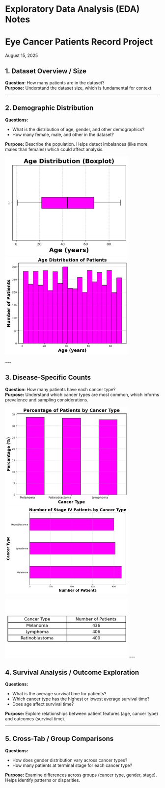 # Exploratory Data Analysis (EDA) Notes 
# Eye Cancer Patients Record Project
August 15, 2025

## 1. Dataset Overview / Size
**Question:** How many patients are in the dataset?  
**Purpose:** Understand the dataset size, which is fundamental for context.

---

## 2. Demographic Distribution
**Questions:**  
- What is the distribution of age, gender, and other demographics?  
- How many female, male, and other in the dataset?  

**Purpose:** Describe the population. Helps detect imbalances (like more males than females) which could affect analysis.

<p float="left">
<img src="age_distribution_patients.png" width="400"/>
<img src="age_distribution_patients_part2.png" width="400"/>
</p>
---

## 3. Disease-Specific Counts
**Question:** How many patients have each cancer type?  
**Purpose:** Understand which cancer types are most common, which informs prevalence and sampling considerations.

<p float="left">
<img src="cancer_type_percent.png" width="400"/>
<img src="number_stage_by_cancer_type.png" width="400"/>
</p>

<img src="Cancer_Type_by_Stage_IV_table.png" width="400">
---

## 4. Survival Analysis / Outcome Exploration
**Questions:**  
- What is the average survival time for patients?  
- Which cancer type has the highest or lowest average survival time?  
- Does age affect survival time?  

**Purpose:** Explore relationships between patient features (age, cancer type) and outcomes (survival time).

---

## 5. Cross-Tab / Group Comparisons
**Questions:**  
- How does gender distribution vary across cancer types?  
- How many patients at terminal stage for each cancer type?  

**Purpose:** Examine differences across groups (cancer type, gender, stage). Helps identify patterns or disparities.
